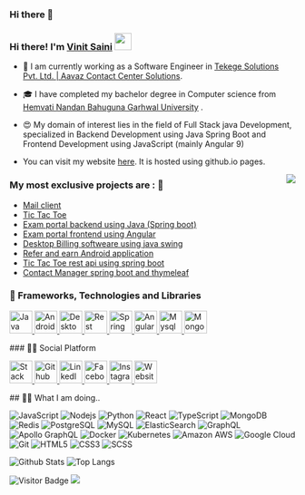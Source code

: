### Hi there 👋

<!--
**sainivinit/sainivinit** is a ✨ _special_ ✨ repository because its `README.md` (this file) appears on your GitHub profile.

Here are some ideas to get you started:

- 🔭 I’m currently working on ...
- 🌱 I’m currently learning ...
- 👯 I’m looking to collaborate on ...
- 🤔 I’m looking for help with ...
- 💬 Ask me about ...
- 📫 How to reach me: ...
- 😄 Pronouns: ...
- ⚡ Fun fact: ...
-->

### Hi there! I'm [Vinit Saini](https://sainivinit.github.io/) <img src="https://media.giphy.com/media/hvRJCLFzcasrR4ia7z/giphy.gif" width="30px"> 

- 🔭 I am currently working as a Software Engineer in [Tekege Solutions Pvt. Ltd. | Aavaz Contact Center Solutions](http://www.tekege.com/).

- 🎓 I have completed my bachelor degree in Computer science from [Hemvati Nandan Bahuguna Garhwal University](http://hnbgu.ac.in/) .

- 😍 My domain of interest lies in the field of Full Stack java Development, specialized in Backend Development using Java Spring Boot and Frontend Development using JavaScript (mainly Angular 9)


- You can visit my website [here](https://sainivinit.github.io/). It is hosted using github.io pages.

<img align='right' src="https://github-readme-stats.vercel.app/api?username=sainivinit&show_icons=true&hide_rank=true&title_color=00ff41&icon_color=82eefd&text_color=afafaf&bg_color=151515">

### My most exclusive projects are : 🧾

- [Mail client](https://github.com/sainivinit/email-client-application)
- [Tic Tac Toe](https://vaak-3ac84.firebaseapp.com/)
- [Exam portal backend using Java (Spring boot)](https://github.com/sainivinit/exam-portal-backend/)
- [Exam portal frontend using Angular](https://github.com/sainivinit/exam-portal-frontend/)
- [Desktop Billing softweare using java swing](https://github.com/sainivinit/ShakshiTraders/)
- [Refer and earn Android application](https://github.com/sainivinit/DreamValue/)
- [Tic Tac Toe rest api using spring boot](https://github.com/sainivinit/TicTacToe/)
- [Contact Manager spring boot and thymeleaf](https://github.com/sainivinit/Smart-Contact/)


 ### 🧪 Frameworks, Technologies and Libraries
<p align="left">
  <p align="left">
        <a href="https://www.java.com/en/" target="_blank">
      <img src="https://img.icons8.com/color/40/000000/java.png" alt="Java" width="40" height="40"/>
    </a>
    <span></span>
    <a href="https://www.android.com/intl/en_in/" target="_blank">
      <img src="https://img.icons8.com/color/48/000000/android.png" alt="Android" width="40" height="40"/>
    </a>
      <span></span>
      <a href="https://v2cloud.com/glossary/what-is-a-desktop-app" target="_blank">
      <img src="https://img.icons8.com/color/48/000000/desktop.png" alt="Desktop application" width="40" height="40"/>
    </a>
    <span></span>
    <a href="https://www.redhat.com/en/topics/api/what-is-a-rest-api" target="_blank">
      <img src="https://img.icons8.com/color/48/000000/rest-api.png" alt="Rest Api" width="40" height="40"/>
    </a>
    <span></span>
    <a href="https://spring.io/projects/spring-boot" target="_blank">
      <img src="https://img.icons8.com/color/48/000000/spring-logo.png" alt="Spring boot" width="40" height="40"/>
    </a>
    <span></span>
	<a href="https://angular.io/" target="_blank">
      <img src="https://img.icons8.com/color/48/000000/angularjs.png" alt="Angular 9" width="40" height="40"/>
    </a>
    <span></span>
	 <a href="https://www.mysql.com/" target="_blank">
      <img src="https://img.icons8.com/color/48/000000/mysql.png" alt="Mysql" width="40" height="40"/>
    </a>
    <span></span>
	<a href="https://www.mongodb.com" target="_blank">
      <img src="https://img.icons8.com/color/48/000000/mongodb.png" alt="Mongo DB" width="40" height="40"/>
    </a>
    <span></span>
  </p>
### 🐱‍🏍 Social Platform

<p align="left">
  <p align="left">
    <span></span>
    <a href="https://stackoverflow.com/users/11936657/vinit-saini" target="_blank">
      <img src="https://img.icons8.com/color/48/000000/stackexchange.png" alt="Stack Exchange Account" width="40" height="40"/>
    </a>
      <a href="https://github.com/sainivinit" target="_blank">
      <img src="https://img.icons8.com/fluent/40/000000/github.png" alt="Github Account" width="40" height="40"/>
    </a>
    <span></span>
    <a href="https://www.linkedin.com/in/vinit-saini-974a141a9/" target="_blank">
      <img src="https://img.icons8.com/color/40/000000/linkedin.png" alt="LinkedIn Account" width="40" height="40"/>
    </a>
    <span></span>
	<a href="https://www.facebook.com/vinit975/" target="_blank">
		<img src="https://img.icons8.com/cute-clipart/50/000000/facebook-new.png" alt="Facebook Account" width="40" height="40"/>
    </a>
    <span></span>
 	<a href="https://www.instagram.com/saini_vinit/" target="_blank">
		<img src="https://img.icons8.com/bubbles/50/000000/instagram-new--v2.png" alt="Instagram Account" width="40" height="40"/>
    </a>
    <span></span>
	    <span></span>
 	<a href="https://sainivinit.github.io/" target="_blank">
		<img src="https://img.icons8.com/external-justicon-flat-justicon/64/000000/external-website-responsive-web-design-justicon-flat-justicon-2.png" alt="Website Account" width="40" height="40"/>
    </a>
    <span></span>
  </p>
## 👨‍💻 What I am doing..

![JavaScript](https://img.shields.io/badge/-JavaScript-323330?style=flat&logo=javascript&logoColor=white)
![Nodejs](https://img.shields.io/badge/-Nodejs-68a063?style=flat&logo=Node.js&logoColor=white)
![Python](https://img.shields.io/badge/-Python-4B8BBE?style=flat&logo=java&logoColor=white)
![React](https://img.shields.io/badge/-React-323330?style=flat&logo=angular&logoColor=white)
![TypeScript](https://img.shields.io/badge/-TypeScript-007ACC?style=flat&logo=typescript&logoColor=white)
![MongoDB](https://img.shields.io/badge/-MongoDB-4DB33D?style=flat&logo=mongodb&logoColor=white)
![Redis](https://img.shields.io/badge/-Redis-D82C20?style=flat&logo=Redis&logoColor=white)
![PostgreSQL](https://img.shields.io/badge/-PostgreSQL-336791?style=flat&logo=postgresql&logoColor=white)
![MySQL](https://img.shields.io/badge/-MySQL-00758F?style=flat&logo=mysql&logoColor=white)
![ElasticSearch](https://img.shields.io/badge/-ElasticSearch-005571?style=flat&logo=elasticsearch&logoColor=white)
![GraphQL](https://img.shields.io/badge/-GraphQL-E10098?style=flat&logo=spring&logoColor=white)
![Apollo GraphQL](https://img.shields.io/badge/-Apollo%20GraphQL-311C87?style=flat&logo=apollo-graphql&logoColor=white)
![Docker](https://img.shields.io/badge/-Docker-384d54?style=flat&logo=docker&logoColor=white)
![Kubernetes](https://img.shields.io/badge/-Kubernetes-326ce5?style=flat&logo=kubernetes&logoColor=white)
![Amazon AWS](https://img.shields.io/badge/Amazon%20AWS-FF9900?style=flat&logo=amazon-aws&logoColor=white)
![Google Cloud](https://img.shields.io/badge/Google%20Cloud-4285F4?style=flat&logo=google-cloud&logoColor=white)
![Git](https://img.shields.io/badge/-Git-f34f29?style=flat&logo=git&logoColor=white)
![HTML5](https://img.shields.io/badge/-HTML5-f06529?style=flat&logo=html5&logoColor=white)
![CSS3](https://img.shields.io/badge/-CSS3-264de4?style=flat&logo=css3&logoColor=white)
![SCSS](https://img.shields.io/badge/-SCSS-CC6699?style=flat&logo=sass&logoColor=white)

![Github Stats](https://github-readme-stats.vercel.app/api?username=erdkse&count_private=true&show_icons=true&include_all_commits=true&custom_title=erdkse%27s%20github%20stats&hide_border=true&line_height=28)
![Top Langs](https://github-readme-stats.vercel.app/api/top-langs/?username=erdkse&count_private=true&show_icons=true&include_all_commits=true&layout=compact&hide_border=true&langs_count=10)

![Visitor Badge](https://visitor-badge.laobi.icu/badge?page_id=erdkse.erdkse)
![](https://hit.yhype.me/github/profile?user_id=2957624)
